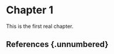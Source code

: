 # Chapter 1

This is the first real chapter.





## References {.unnumbered}

<div id="refs"></div>
